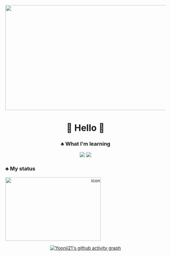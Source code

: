 <p align="center">
  <img src="https://i.esdrop.com/d/f/yO1460wjrf/sXfkmDntJr.png"width="690" height="330">
  
</p>

<div align="center">

# 💬 Hello 💬
</div>

<div align="center">

### ♣️ What I'm learning 
<img src="https://img.shields.io/badge/-FFFFFF?style=flat-square&logo=csharp&logoColor=black"/>
<img src="https://img.shields.io/badge/-FFFFFF?style=flat-square&logo=c&logoColor=black"/>
</div>




### ♣️ My status

<div align="right">
<div style="display: flex; align-items: flex-start;"><img src="https://techstack-generator.vercel.app/github-icon.svg" alt="icon" width="300" height="200 />

![Yoonji21's GitHub stats](https://github-readme-stats.vercel.app/api?username=Yoonji21&show_icons=true&theme=graywhite)
</div>

<div align="center">

[![Yoonji21's github activity graph](https://github-readme-activity-graph.vercel.app/graph?username=Yoonji21&bg_color=FFFFFF&color=000000&line=000000&point=000000&area=true&hide_border=true)](https://github.com/Yoonji21/github-readme-activity-graph)

</div>
